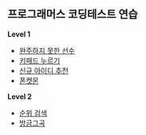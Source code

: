 ## 프로그래머스 코딩테스트 연습
**Level 1**
  * [완주하지 못한 선수](https://programmers.co.kr/learn/courses/30/lessons/42576)
  * [키패드 누르기](https://programmers.co.kr/learn/courses/30/lessons/67256)
  * [신규 아이디 추천](https://programmers.co.kr/learn/courses/30/lessons/72410)
  * [폰켓몬](https://programmers.co.kr/learn/courses/30/lessons/1845)

**Level 2**
  * [순위 검색](https://programmers.co.kr/learn/courses/30/lessons/72412)
  * [방금그곡](https://programmers.co.kr/learn/courses/30/lessons/17683)
